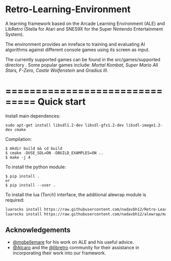 # Retro-Learning-Environment
A learning framework based on the Arcade Learning Environment (ALE) and LibRetro (Stella for Atari and SNES9X for the Super Nintendo Entertainment System).

The environment provides an inreface to training and evaluating AI algorithms against different console games using its screen as input.

The currently supported games can be found in the src/games/supported directory .
Some popular games include: _Mortal Kombat, Super Mario All Stars, F-Zero, Castle Wolfenstein_ and _Gradius III_.

===============================
Quick start
===============================

Install main dependences:
```
sudo apt-get install libsdl1.2-dev libsdl-gfx1.2-dev libsdl-image1.2-dev cmake
```

Compilation:

```
$ mkdir build && cd build
$ cmake -DUSE_SDL=ON -DBUILD_EXAMPLES=ON ..
$ make -j 4
```

To install the python module:

```
$ pip install .
or
$ pip install --user .
```

To install the lua (Torch) interface, the additional alewrap module is required:
```sh
luarocks install https://raw.githubusercontent.com/nadavbh12/Retro-Learning-Environment/master/ale-2-0.rockspec
luarocks install https://raw.githubusercontent.com/nadavbh12/alewrap/master/alewrap-0-0.rockspec
```


## Acknowledgements
- [@mgbellemare](https://github.com/mgbellemare) for his work on ALE and his useful advice.
- [@Alcaro](https://github.com/Alcaro) and the [@libretro](https://github.com/libretro) community for their assistance in incorporating their work into our framework.
